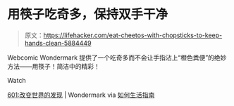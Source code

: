 # 用筷子吃奇多，保持双手干净

> 原文：<https://lifehacker.com/eat-cheetos-with-chopsticks-to-keep-hands-clean-5884449>

Webcomic Wondermark 提供了一个吃奇多而不会让手指沾上“橙色粪便”的绝妙方法——用筷子！简洁中的精彩！

Watch

[601:改变世界的发现](http://wondermark.com/601/) | Wondermark via [如何生活指南](http://howtolifeguide.com/post/17272647710/6-pro-tips-for-eating-snack-foods-in-style)
